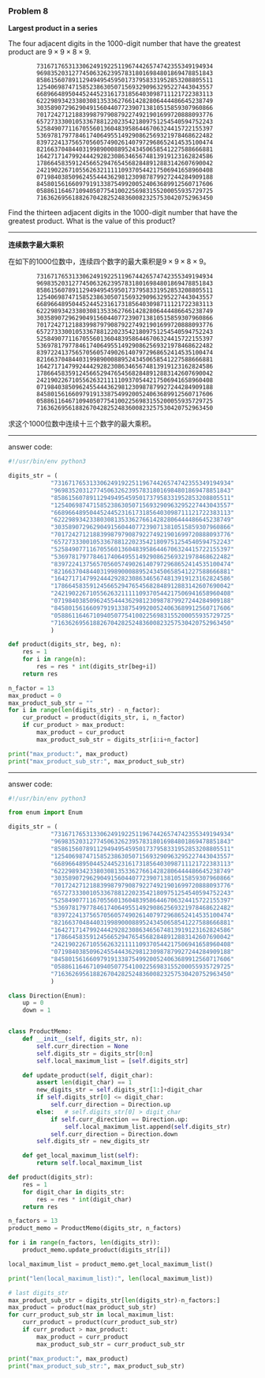### Problem 8

**Largest product in a series**

The four adjacent digits in the 1000-digit number that have the greatest product are
$9 \times 9 \times 8  \times 9$.

            73167176531330624919225119674426574742355349194934
            96983520312774506326239578318016984801869478851843
            85861560789112949495459501737958331952853208805511
            12540698747158523863050715693290963295227443043557
            66896648950445244523161731856403098711121722383113
            62229893423380308135336276614282806444486645238749
            30358907296290491560440772390713810515859307960866
            70172427121883998797908792274921901699720888093776
            65727333001053367881220235421809751254540594752243
            52584907711670556013604839586446706324415722155397
            53697817977846174064955149290862569321978468622482
            83972241375657056057490261407972968652414535100474
            82166370484403199890008895243450658541227588666881
            16427171479924442928230863465674813919123162824586
            17866458359124566529476545682848912883142607690042
            24219022671055626321111109370544217506941658960408
            07198403850962455444362981230987879927244284909188
            84580156166097919133875499200524063689912560717606
            05886116467109405077541002256983155200055935729725
            71636269561882670428252483600823257530420752963450

Find the thirteen adjacent digits in the 1000-digit number that have the greatest product. 
What is the value of this product?

---

**连续数字最大乘积**

在如下的1000位数中，连续四个数字的最大乘积是$9 \times 9 \times 8  \times 9$。

            73167176531330624919225119674426574742355349194934
            96983520312774506326239578318016984801869478851843
            85861560789112949495459501737958331952853208805511
            12540698747158523863050715693290963295227443043557
            66896648950445244523161731856403098711121722383113
            62229893423380308135336276614282806444486645238749
            30358907296290491560440772390713810515859307960866
            70172427121883998797908792274921901699720888093776
            65727333001053367881220235421809751254540594752243
            52584907711670556013604839586446706324415722155397
            53697817977846174064955149290862569321978468622482
            83972241375657056057490261407972968652414535100474
            82166370484403199890008895243450658541227588666881
            16427171479924442928230863465674813919123162824586
            17866458359124566529476545682848912883142607690042
            24219022671055626321111109370544217506941658960408
            07198403850962455444362981230987879927244284909188
            84580156166097919133875499200524063689912560717606
            05886116467109405077541002256983155200055935729725
            71636269561882670428252483600823257530420752963450

求这个1000位数中连续十三个数字的最大乘积。

---

answer code:

```python
#!/usr/bin/env python3

digits_str = (
            "73167176531330624919225119674426574742355349194934"
            "96983520312774506326239578318016984801869478851843"
            "85861560789112949495459501737958331952853208805511"
            "12540698747158523863050715693290963295227443043557"
            "66896648950445244523161731856403098711121722383113"
            "62229893423380308135336276614282806444486645238749"
            "30358907296290491560440772390713810515859307960866"
            "70172427121883998797908792274921901699720888093776"
            "65727333001053367881220235421809751254540594752243"
            "52584907711670556013604839586446706324415722155397"
            "53697817977846174064955149290862569321978468622482"
            "83972241375657056057490261407972968652414535100474"
            "82166370484403199890008895243450658541227588666881"
            "16427171479924442928230863465674813919123162824586"
            "17866458359124566529476545682848912883142607690042"
            "24219022671055626321111109370544217506941658960408"
            "07198403850962455444362981230987879927244284909188"
            "84580156166097919133875499200524063689912560717606"
            "05886116467109405077541002256983155200055935729725"
            "71636269561882670428252483600823257530420752963450"
            )

def product(digits_str, beg, n):
    res = 1
    for i in range(n):
        res = res * int(digits_str[beg+i])
    return res

n_factor = 13
max_product = 0
max_product_sub_str = ""
for i in range(len(digits_str) - n_factor): 
    cur_product = product(digits_str, i, n_factor)
    if cur_product > max_product:
        max_product = cur_product
        max_product_sub_str = digits_str[i:i+n_factor]

print("max_product:", max_product)
print("max_product_sub_str:", max_product_sub_str)
```

---

answer code:

```python
#!/usr/bin/env python3

from enum import Enum

digits_str = (
            "73167176531330624919225119674426574742355349194934"
            "96983520312774506326239578318016984801869478851843"
            "85861560789112949495459501737958331952853208805511"
            "12540698747158523863050715693290963295227443043557"
            "66896648950445244523161731856403098711121722383113"
            "62229893423380308135336276614282806444486645238749"
            "30358907296290491560440772390713810515859307960866"
            "70172427121883998797908792274921901699720888093776"
            "65727333001053367881220235421809751254540594752243"
            "52584907711670556013604839586446706324415722155397"
            "53697817977846174064955149290862569321978468622482"
            "83972241375657056057490261407972968652414535100474"
            "82166370484403199890008895243450658541227588666881"
            "16427171479924442928230863465674813919123162824586"
            "17866458359124566529476545682848912883142607690042"
            "24219022671055626321111109370544217506941658960408"
            "07198403850962455444362981230987879927244284909188"
            "84580156166097919133875499200524063689912560717606"
            "05886116467109405077541002256983155200055935729725"
            "71636269561882670428252483600823257530420752963450"
            )

class Direction(Enum):
    up = 0
    down = 1


class ProductMemo:
    def __init__(self, digits_str, n):
        self.curr_direction = None
        self.digits_str = digits_str[0:n]
        self.local_maximum_list = [self.digits_str]

    def update_product(self, digit_char):
        assert len(digit_char) == 1
        new_digits_str = self.digits_str[1:]+digit_char
        if self.digits_str[0] <= digit_char:
            self.curr_direction = Direction.up
        else:   # self.digits_str[0] > digit_char
            if self.curr_direction == Direction.up:
                self.local_maximum_list.append(self.digits_str)
            self.curr_direction = Direction.down
        self.digits_str = new_digits_str

    def get_local_maximum_list(self):
        return self.local_maximum_list

def product(digits_str):
    res = 1
    for digit_char in digits_str:
        res = res * int(digit_char)
    return res

n_factors = 13
product_memo = ProductMemo(digits_str, n_factors)

for i in range(n_factors, len(digits_str)):
    product_memo.update_product(digits_str[i])

local_maximum_list = product_memo.get_local_maximum_list()

print("len(local_maximum_list):", len(local_maximum_list))

# last digits_str
max_product_sub_str = digits_str[len(digits_str)-n_factors:]
max_product = product(max_product_sub_str)
for curr_product_sub_str in local_maximum_list:
    curr_product = product(curr_product_sub_str)
    if curr_product > max_product:
        max_product = curr_product
        max_product_sub_str = curr_product_sub_str

print("max_product:", max_product)
print("max_product_sub_str:", max_product_sub_str)
```
